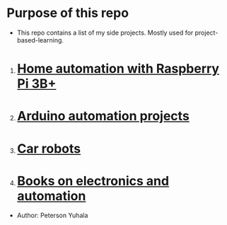 
# Purpose of this repo
- This repo contains a list of my side projects. Mostly used for project-based-learning.

1. # [Home automation with Raspberry Pi 3B+](rpi/RPI_HOME_AUTO.md)
2. # [Arduino automation projects](arduino/README.md)
3. # [Car robots](robots/adeept_rasptank/README.md)
4. # [Books on electronics and automation](books)

- Author: Peterson Yuhala
